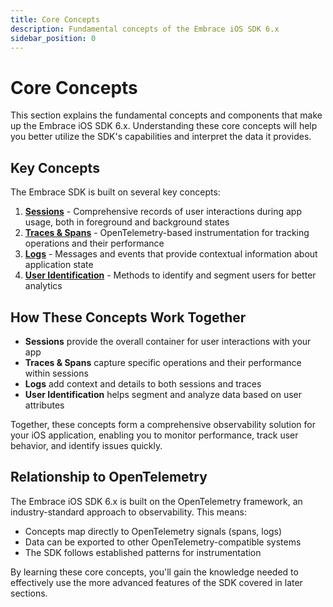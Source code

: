 ```yaml
---
title: Core Concepts
description: Fundamental concepts of the Embrace iOS SDK 6.x
sidebar_position: 0
---
```


# Core Concepts

This section explains the fundamental concepts and components that make up the Embrace iOS SDK 6.x. Understanding these core concepts will help you better utilize the SDK's capabilities and interpret the data it provides.

## Key Concepts

The Embrace SDK is built on several key concepts:

1. **[Sessions](./sessions.md)** - Comprehensive records of user interactions during app usage, both in foreground and background states
2. **[Traces & Spans](./traces-spans.md)** - OpenTelemetry-based instrumentation for tracking operations and their performance
3. **[Logs](./logs.md)** - Messages and events that provide contextual information about application state
4. **[User Identification](./user-identification.md)** - Methods to identify and segment users for better analytics

## How These Concepts Work Together

- **Sessions** provide the overall container for user interactions with your app
- **Traces & Spans** capture specific operations and their performance within sessions
- **Logs** add context and details to both sessions and traces
- **User Identification** helps segment and analyze data based on user attributes

Together, these concepts form a comprehensive observability solution for your iOS application, enabling you to monitor performance, track user behavior, and identify issues quickly.

## Relationship to OpenTelemetry

The Embrace iOS SDK 6.x is built on the OpenTelemetry framework, an industry-standard approach to observability. This means:

- Concepts map directly to OpenTelemetry signals (spans, logs)
- Data can be exported to other OpenTelemetry-compatible systems
- The SDK follows established patterns for instrumentation

By learning these core concepts, you'll gain the knowledge needed to effectively use the more advanced features of the SDK covered in later sections. 